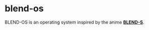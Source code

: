 # blend-os
BLEND-OS is an operating system inspired by the anime [**BLEND-S**](https://beta.crunchyroll.com/series/GYJQ430W6/blend-s).
